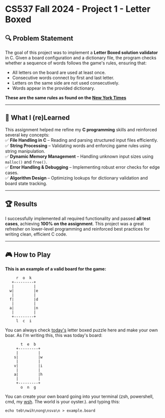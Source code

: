 # CS537 Fall 2024 - Project 1 - Letter Boxed

## 🔍 Problem Statement  
The goal of this project was to implement a **Letter Boxed solution validator** in C. Given a board configuration and a dictionary file, the program checks whether a sequence of words follows the game's rules, ensuring that:  
- All letters on the board are used at least once.  
- Consecutive words connect by first and last letter.  
- Letters on the same side are not used consecutively.  
- Words appear in the provided dictionary.

**These are the same rules as found on the [New York Times](https://www.nytimes.com/puzzles/letter-boxed)**

---

## 🎯 What I (re)Learned  
This assignment helped me refine my **C programming** skills and reinforced several key concepts:  
✅ **File Handling in C** – Reading and parsing structured input files efficiently.  
✅ **String Processing** – Validating words and enforcing game rules using string manipulation.  
✅ **Dynamic Memory Management** – Handling unknown input sizes using `malloc()` and `free()`.  
✅ **Error Handling & Debugging** – Implementing robust error checks for edge cases.  
✅ **Algorithm Design** – Optimizing lookups for dictionary validation and board state tracking.  

---

## 🏆 Results  
I successfully implemented all required functionality and passed **all test cases**, achieving **100% on the assignment**. This project was a great refresher on lower-level programming and reinforced best practices for writing clean, efficient C code.  

---
## 🎮 How to Play
**This is an example of a valid board for the game:** 
  ```
       r  o  k
     +---------+
     |         |
    w|         |e
     |         |
    f|         |d
     |         |
    a|         |n
     |         |
     +---------+
       l  c  i
```
You can always check [today's](https://www.nytimes.com/puzzles/letter-boxed) letter boxed puzzle here and make your own boar. As I'm writing this, this was today's board:
```
       t  e  b
     +---------+
     |         |
    s|         |w
     |         |
    v|         |i
     |         |
    a|         |h
     |         |
     +---------+
       o  n  g
```
You can create your own board going into your terminal (zsh, powershell, cmd, my [wsh](https://github.com/fuzzy41316/CS537-Unix-Shell-WSH). The world is your oyster.). and typing this:
```
echo teb\nwih\nong\nsva\n > example.board
```
